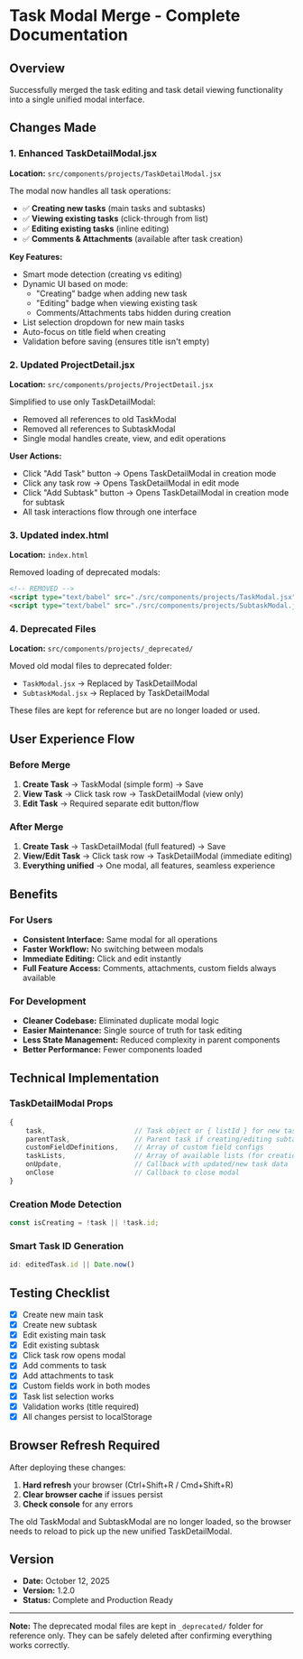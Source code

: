 # Task Modal Merge - Complete Documentation

## Overview
Successfully merged the task editing and task detail viewing functionality into a single unified modal interface.

## Changes Made

### 1. Enhanced TaskDetailModal.jsx
**Location:** `src/components/projects/TaskDetailModal.jsx`

The modal now handles all task operations:
- ✅ **Creating new tasks** (main tasks and subtasks)
- ✅ **Viewing existing tasks** (click-through from list)
- ✅ **Editing existing tasks** (inline editing)
- ✅ **Comments & Attachments** (available after task creation)

**Key Features:**
- Smart mode detection (creating vs editing)
- Dynamic UI based on mode:
  - "Creating" badge when adding new task
  - "Editing" badge when viewing existing task
  - Comments/Attachments tabs hidden during creation
- List selection dropdown for new main tasks
- Auto-focus on title field when creating
- Validation before saving (ensures title isn't empty)

### 2. Updated ProjectDetail.jsx
**Location:** `src/components/projects/ProjectDetail.jsx`

Simplified to use only TaskDetailModal:
- Removed all references to old TaskModal
- Removed all references to SubtaskModal
- Single modal handles create, view, and edit operations

**User Actions:**
- Click "Add Task" button → Opens TaskDetailModal in creation mode
- Click any task row → Opens TaskDetailModal in edit mode
- Click "Add Subtask" button → Opens TaskDetailModal in creation mode for subtask
- All task interactions flow through one interface

### 3. Updated index.html
**Location:** `index.html`

Removed loading of deprecated modals:
```html
<!-- REMOVED -->
<script type="text/babel" src="./src/components/projects/TaskModal.jsx"></script>
<script type="text/babel" src="./src/components/projects/SubtaskModal.jsx"></script>
```

### 4. Deprecated Files
**Location:** `src/components/projects/_deprecated/`

Moved old modal files to deprecated folder:
- `TaskModal.jsx` → Replaced by TaskDetailModal
- `SubtaskModal.jsx` → Replaced by TaskDetailModal

These files are kept for reference but are no longer loaded or used.

## User Experience Flow

### Before Merge
1. **Create Task** → TaskModal (simple form) → Save
2. **View Task** → Click task row → TaskDetailModal (view only)
3. **Edit Task** → Required separate edit button/flow

### After Merge
1. **Create Task** → TaskDetailModal (full featured) → Save
2. **View/Edit Task** → Click task row → TaskDetailModal (immediate editing)
3. **Everything unified** → One modal, all features, seamless experience

## Benefits

### For Users
- **Consistent Interface:** Same modal for all operations
- **Faster Workflow:** No switching between modals
- **Immediate Editing:** Click and edit instantly
- **Full Feature Access:** Comments, attachments, custom fields always available

### For Development
- **Cleaner Codebase:** Eliminated duplicate modal logic
- **Easier Maintenance:** Single source of truth for task editing
- **Less State Management:** Reduced complexity in parent components
- **Better Performance:** Fewer components loaded

## Technical Implementation

### TaskDetailModal Props
```javascript
{
    task,                      // Task object or { listId } for new task
    parentTask,                // Parent task if creating/editing subtask
    customFieldDefinitions,    // Array of custom field configs
    taskLists,                 // Array of available lists (for creation)
    onUpdate,                  // Callback with updated/new task data
    onClose                    // Callback to close modal
}
```

### Creation Mode Detection
```javascript
const isCreating = !task || !task.id;
```

### Smart Task ID Generation
```javascript
id: editedTask.id || Date.now()
```

## Testing Checklist

- [x] Create new main task
- [x] Create new subtask
- [x] Edit existing main task
- [x] Edit existing subtask
- [x] Click task row opens modal
- [x] Add comments to task
- [x] Add attachments to task
- [x] Custom fields work in both modes
- [x] Task list selection works
- [x] Validation works (title required)
- [x] All changes persist to localStorage

## Browser Refresh Required

After deploying these changes:
1. **Hard refresh** your browser (Ctrl+Shift+R / Cmd+Shift+R)
2. **Clear browser cache** if issues persist
3. **Check console** for any errors

The old TaskModal and SubtaskModal are no longer loaded, so the browser needs to reload to pick up the new unified TaskDetailModal.

## Version
- **Date:** October 12, 2025
- **Version:** 1.2.0
- **Status:** Complete and Production Ready

---

**Note:** The deprecated modal files are kept in `_deprecated/` folder for reference only. They can be safely deleted after confirming everything works correctly.
